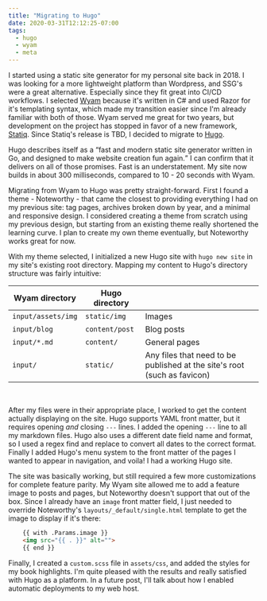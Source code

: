 ```yaml
---
title: "Migrating to Hugo"
date: 2020-03-31T12:12:25-07:00
tags:
  - hugo
  - wyam
  - meta
---
```

I started using a static site generator for my personal site back in 2018. I was looking for a more lightweight platform than Wordpress, and SSG's were a great alternative. Especially since they fit great into CI/CD workflows. I selected [Wyam](https://wyam.io) because it's written in C# and used Razor for it's templating syntax, which made my transition easier since I'm already familiar with both of those. Wyam served me great for two years, but development on the project has stopped in favor of a new framework, [Statiq](https://github.com/statiqdev/Statiq.Framework). Since Statiq's release is TBD, I decided to migrate to [Hugo](https://gohugo.io).

Hugo describes itself as a <q cite="https://gohugo.io/about/what-is-hugo/">fast and modern static site generator written in Go, and designed to make website creation fun again.</q> I can confirm that it delivers on all of those promises. Fast is an understatement. My site now builds in about 300 milliseconds, compared to 10 - 20 seconds with Wyam.

Migrating from Wyam to Hugo was pretty straight-forward. First I found a theme - Noteworthy - that came the closest to providing everything I had on my previous site: tag pages, archives broken down by year, and a minimal and responsive design. I considered creating a theme from scratch using my previous design, but starting from an existing theme really shortened the learning curve. I plan to create my own theme eventually, but Noteworthy works great for now.

With my theme selected, I initialized a new Hugo site with `hugo new site` in my site's existing root directory. Mapping my content to Hugo's directory structure was fairly intuitive:

| Wyam directory   | Hugo directory |                                                                          |
|------------------|----------------|--------------------------------------------------------------------------|
| `input/assets/img` | `static/img`     | Images                                                                   |
| `input/blog`       | `content/post`   | Blog posts                                                               |
| `input/*.md`       | `content/`       | General pages                                                            |
| `input/`           | `static/`        | Any files that need to be published at the site's root (such as favicon) |  

&nbsp;

After my files were in their appropriate place, I worked to get the content actually displaying on the site. Hugo supports YAML front matter, but it requires opening *and* closing `---` lines. I added the opening `---` line to all my markdown files. Hugo also uses a different date field name and format, so I used a regex find and replace to convert all dates to the correct format. Finally I added Hugo's menu system to the front matter of the pages I wanted to appear in navigation, and voila! I had a working Hugo site.

The site was basically working, but still required a few more customizations for complete feature parity. My Wyam site allowed me to add a feature image to posts and pages, but Noteworthy doesn't support that out of the box. Since I already have an `image` front matter field, I just needed to override Noteworthy's `layouts/_default/single.html` template to get the image to display if it's there:

```html
    {{ with .Params.image }}
    <img src="{{ . }}" alt="">
    {{ end }}
```

Finally, I created a `custom.scss` file in `assets/css`, and added the styles for my book highlights. I'm quite pleased with the results and really satisfied with Hugo as a platform. In a future post, I'll talk about how I enabled automatic deployments to my web host.


